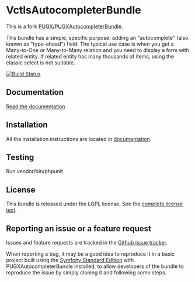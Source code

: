 VctlsAutocompleterBundle
=======================

This is a fork [PUGX/PUGXAutocompleterBundle](https://github.com/PUGX/PUGXAutoCompleterBundle).

This bundle has a simple, specific purpose: adding an "autocomplete" (also known as "type-ahead") field.
The typical use case is when you get a Many-to-One or Many-to-Many relation and you need to display a form with related entity.
If related entity has many thousands of items, using the classic select is not suitable.

[![Build Status](https://secure.travis-ci.org/vctls/AutoCompleterBundle.svg?branch=master)](http://travis-ci.org/vctls/AutoCompleterBundle)

Documentation
-------------

[Read the documentation](https://github.com/vctls/AutoCompleterBundle/tree/master/Resources/doc/index.md)

Installation
------------

All the installation instructions are located in [documentation](https://github.com/vctls/AutoCompleterBundle/tree/master/Resources/doc/index.md).

Testing
-------
Run vendor/bin/phpunit

License
-------

This bundle is released under the LGPL license. See the [complete license text](https://github.com/vctls/AutoCompleterBundle/tree/master/Resources/meta/LICENSE).


Reporting an issue or a feature request
---------------------------------------

Issues and feature requests are tracked in the [Github issue tracker](https://github.com/vctls/AutoCompleterBundle/issues).

When reporting a bug, it may be a good idea to reproduce it in a basic project
built using the [Symfony Standard Edition](https://github.com/symfony/symfony-standard)
with PUGXAutocompleterBundle installed, to allow developers of the bundle to reproduce the issue by simply cloning it
and following some steps.
